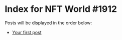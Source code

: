 # Index for NFT World #1912
Posts will be displayed in the order below:

- [Your first post](./001-first.md)

